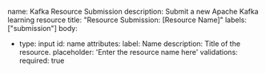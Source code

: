 name: Kafka Resource Submission
description: Submit a new Apache Kafka learning resource
title: "Resource Submission: [Resource Name]"
labels: ["submission"]
body:
  - type: input
    id: name
    attributes:
      label: Name
      description: Title of the resource.
      placeholder: 'Enter the resource name here'
    validations:
      required: true
